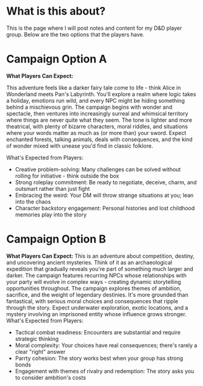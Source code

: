 # What is this about?
This is the page where I will post notes and content for my D&D player group. Below are the two options that the players have.

# Campaign Option A
__What Players Can Expect:__

This adventure feels like a darker fairy tale come to life - think Alice in Wonderland meets Pan's Labyrinth. You'll explore a realm where logic takes a holiday, emotions run wild, and every NPC might be hiding something behind a mischievous grin. The campaign begins with wonder and spectacle, then ventures into increasingly surreal and whimsical territory where things are never quite what they seem.
The tone is lighter and more theatrical, with plenty of bizarre characters, moral riddles, and situations where your words matter as much as (or more than) your sword. Expect enchanted forests, talking animals, deals with consequences, and the kind of wonder mixed with unease you'd find in classic folklore.

What's Expected from Players:

* Creative problem-solving: Many challenges can be solved without rolling for initiative - think outside the box
* Strong roleplay commitment: Be ready to negotiate, deceive, charm, and outsmart rather than just fight
* Embracing the weird: Your DM will throw strange situations at you; lean into the chaos
* Character backstory engagement: Personal histories and lost childhood memories play into the story


# Campaign Option B
__What Players Can Expect:__
This is an adventure about competition, destiny, and uncovering ancient mysteries. Think of it as an archaeological expedition that gradually reveals you're part of something much larger and darker. The campaign features recurring NPCs whose relationships with your party will evolve in complex ways - creating dynamic storytelling opportunities throughout.
The campaign explores themes of ambition, sacrifice, and the weight of legendary destinies. It's more grounded than fantastical, with serious moral choices and consequences that ripple through the story. Expect underwater exploration, exotic locations, and a mystery involving an imprisoned entity whose influence grows stronger.
What's Expected from Players:

* Tactical combat readiness: Encounters are substantial and require strategic thinking
* Moral complexity: Your choices have real consequences; there's rarely a clear "right" answer
* Parrty cohesion: The story works best when your group has strong bonds
* Engagement with themes of rivalry and redemption: The story asks you to consider ambition's costs

